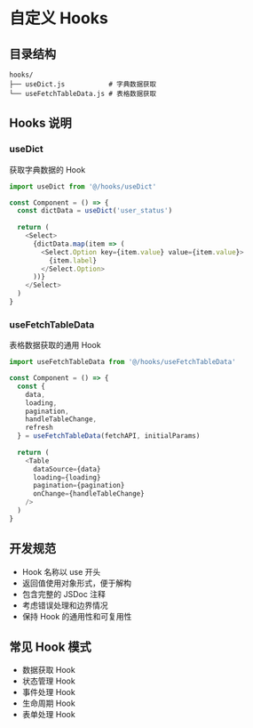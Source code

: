 # 自定义 Hooks

## 目录结构
```
hooks/
├── useDict.js           # 字典数据获取
└── useFetchTableData.js # 表格数据获取
```

## Hooks 说明

### useDict
获取字典数据的 Hook
```javascript
import useDict from '@/hooks/useDict'

const Component = () => {
  const dictData = useDict('user_status')
  
  return (
    <Select>
      {dictData.map(item => (
        <Select.Option key={item.value} value={item.value}>
          {item.label}
        </Select.Option>
      ))}
    </Select>
  )
}
```

### useFetchTableData
表格数据获取的通用 Hook
```javascript
import useFetchTableData from '@/hooks/useFetchTableData'

const Component = () => {
  const {
    data,
    loading,
    pagination,
    handleTableChange,
    refresh
  } = useFetchTableData(fetchAPI, initialParams)
  
  return (
    <Table
      dataSource={data}
      loading={loading}
      pagination={pagination}
      onChange={handleTableChange}
    />
  )
}
```

## 开发规范
- Hook 名称以 use 开头
- 返回值使用对象形式，便于解构
- 包含完整的 JSDoc 注释
- 考虑错误处理和边界情况
- 保持 Hook 的通用性和可复用性

## 常见 Hook 模式
- 数据获取 Hook
- 状态管理 Hook  
- 事件处理 Hook
- 生命周期 Hook
- 表单处理 Hook
